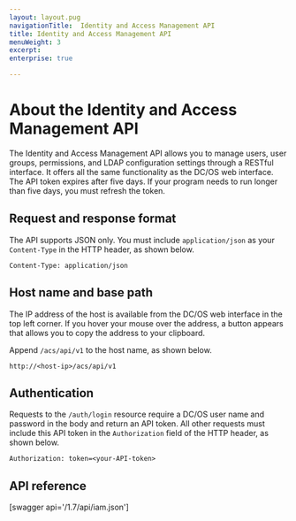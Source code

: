 ```yaml
---
layout: layout.pug
navigationTitle:  Identity and Access Management API
title: Identity and Access Management API
menuWeight: 3
excerpt:
enterprise: true

---
```






# About the Identity and Access Management API

The Identity and Access Management API allows you to manage users, user groups, permissions, and LDAP configuration settings through a RESTful interface. It offers all the same functionality as the DC/OS web interface. The API token expires after five days. If your program needs to run longer than five days, you must refresh the token.

## Request and response format

The API supports JSON only. You must include `application/json` as your `Content-Type` in the HTTP header, as shown below.

    Content-Type: application/json
    

## Host name and base path

The IP address of the host is available from the DC/OS web interface in the top left corner. If you hover your mouse over the address, a button appears that allows you to copy the address to your clipboard.

Append `/acs/api/v1` to the host name, as shown below.

    http://<host-ip>/acs/api/v1 
    

## Authentication

Requests to the `/auth/login` resource require a DC/OS user name and password in the body and return an API token. All other requests must include this API token in the `Authorization` field of the HTTP header, as shown below.

    Authorization: token=<your-API-token> 
    

## API reference

[swagger api='/1.7/api/iam.json']